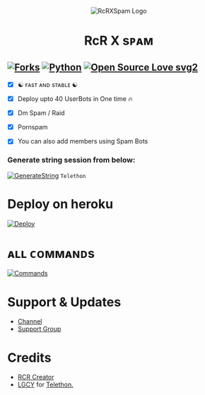 <p align="center">
  <img 
──────────────────────────────────────────────────────
─████████████████───██████████████─████████████████───
─██▒▒▒▒▒▒▒▒▒▒▒▒██───██▒▒▒▒▒▒▒▒▒▒██─██▒▒▒▒▒▒▒▒▒▒▒▒██───
─██▒▒████████▒▒██───██▒▒██████████─██▒▒████████▒▒██───
─██▒▒██────██▒▒██───██▒▒██─────────██▒▒██────██▒▒██───
─██▒▒████████▒▒██───██▒▒██─────────██▒▒████████▒▒██───
─██▒▒▒▒▒▒▒▒▒▒▒▒██───██▒▒██─────────██▒▒▒▒▒▒▒▒▒▒▒▒██───
─██▒▒██████▒▒████───██▒▒██─────────██▒▒██████▒▒████───
─██▒▒██──██▒▒██─────██▒▒██─────────██▒▒██──██▒▒██─────
─██▒▒██──██▒▒██████─██▒▒██████████─██▒▒██──██▒▒██████─
─██▒▒██──██▒▒▒▒▒▒██─██▒▒▒▒▒▒▒▒▒▒██─██▒▒██──██▒▒▒▒▒▒██─
─██████──██████████─██████████████─██████──██████████─
──────────────────────────────────────────────────────" alt="RcRXSpam Logo">
</p>
<h1 align="center">
  <b>RcR X sᴘᴀᴍ</b>
</h1>

[![Forks](https://img.shields.io/github/forks/MrRizoel/RiZoeLXSpam?style=flat-square&color=orange)](https://github.com/MrRizoel/RiZoeLXSpam/fork)
[![Python](https://img.shields.io/badge/Python-v3.9.7-blue)](https://www.python.org/)
[![Open Source Love svg2](https://badges.frapsoft.com/os/v2/open-source.svg?v=103)](https://github.com/MrRizoel/RiZoeLXSpam)   
----
 
- [x] ☯︎ ғᴀsᴛ ᴀɴᴅ sᴛᴀʙʟᴇ ☯︎
- [x] Deploy upto 40 UserBots in One time 🔥
- [x] Dm Spam / Raid
- [x] Pornspam
- [x] You can also add members using Spam Bots


### Generate string session from below:

[![GenerateString](https://img.shields.io/badge/RcRXSpam-String-yellowgreen)](https://replit.com/@RiZoeL/RiZoeLXSpam#main.py) ``Telethon``

# Deploy on heroku

[![Deploy](https://www.herokucdn.com/deploy/button.svg)](https://heroku.com/deploy?template=https://github.com/TheRiZoeL/RiZoeLSpam)


# ᴀʟʟ ᴄᴏᴍᴍᴀɴᴅs
[![Commands](https://img.shields.io/badge/RcRXSpam-CMDS-blue)](https://t.me/Resourcez/4)

# Support & Updates
* [Channel](https://t.me/RCR_OFFICIAL)
* [Support Group](https://t.me/RCRxHELL)

# Credits
* [RCR Creator](https://github.com/SUSHILxSPAM)
* [LGCY](https://github.com/LGCY_MUSIC_PLAYER/) for [Telethon.](https://github.com/LonamiWebs/Telethon)
